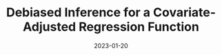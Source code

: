 ---
layout: default 
title: "Debiased Inference for a Covariate-Adjusted Regression Function"
authors: Kenta Takatsu and Ted Westling
year: 2023
date: "2023-01-20"
link: https://arxiv.org/abs/2210.06448
category: Under Review (Statistics/Econometrics)
highlight: Honorable mention for Best Student Paper at SLDS 2023
---
